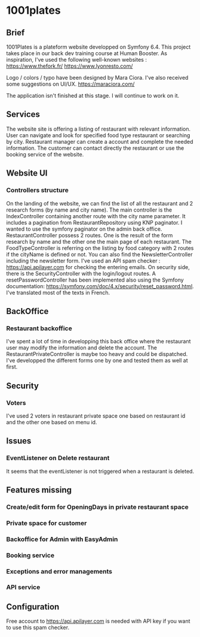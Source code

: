 # 1001plates

## Brief 

1001Plates is a plateform website developped on Symfony 6.4. This project takes place in our back dev training course at Human Booster. 
As inspiration, I've used the following well-known websites : 
https://www.thefork.fr/
https://www.lyonresto.com/ 

Logo / colors / typo have been designed by Mara Ciora. I've also received some suggestions on UI/UX.
https://maraciora.com/

The application isn't finished at this stage. I will continue to work on it.

## Services

The website site is offering a listing of restaurant with relevant information. User can navigate and look for specified food type restaurant or searching by city. 
Restaurant manager can create a account and complete the needed information. 
The customer can contact directly the restaurant or use the booking service of the website.

## Website UI

### Controllers structure 

On the landing of the website, we can find the list of all the restaurant and 2 research forms (by name and city name). The main controller is the IndexController containing another route with the city name parameter. It includes a pagination from RestaurantRepository using KNP paginator. I wanted to use the symfony paginator on the admin back office. 
RestaurantController possess 2 routes. One is the result of the form research by name and the other one the main page of each restaurant. 
The FoodTypeController is referring on the listing by food category with 2 routes if the cityName is defined or not. 
You can also find the NewsletterController including the newsletter form. I've used an API spam checker : https://api.apilayer.com for checking the entering emails. 
On security side, there is the SecurityController with the login/logout routes. 
A resetPasswordController has been implemented also using the Symfony documentation: https://symfony.com/doc/4.x/security/reset_password.html. I've translated most of the texts in French.


## BackOffice

### Restaurant backoffice

I've spent a lot of time in developping this back office where the restaurant user may modify the information and delete the account. The RestaurantPrivateController is maybe too heavy and could be dispatched. I've developped the different forms one by one and tested them as well at first.


## Security 

### Voters

I've used 2 voters in restaurant private space one based on restaurant id and the other one based on menu id. 



## Issues

### EventListener on Delete restaurant 
It seems that the eventListener is not triggered when a restaurant is deleted.



## Features missing 

### Create/edit form for OpeningDays in private restaurant space

### Private space for customer

### Backoffice for Admin with EasyAdmin

### Booking service

### Exceptions and error managements

### API service


## Configuration

Free account to https://api.apilayer.com is needed with API key if you want to use this spam checker.
